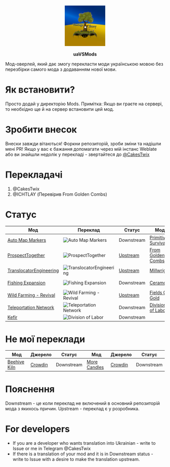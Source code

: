 <p align="center">
  <img src="modicon.png" />
  <p align="center"><b>uaVSMods</b></p>
</p>


Мод-оверлей, який дає змогу перекласти моди українською мовою без перезбірки самого мода з додаванням нової мови.

# Як встановити?

Просто додай у директорію Mods.
Примітка: Якщо ви граєте на сервері, то необхідно ще й на сервер встановити цей мод.

# Зробити внесок

Внески завжди вітаються!
Форкни репозиторій, зроби зміни та надішли мені PR!
Якщо у вас є бажання допомагати через мій інстанс Weblate або ви знайшли недолік у перекладі - звертайтеся до [@CakesTwix](https://t.me/CakesTwix)

# Перекладачі

1. @CakesTwix
2. @ICHTLAY (Перевірив From Golden Combs)

# Статус

| Мод | Переклад | Статус | Мод | Переклад | Статус |
|-----|--------|-----|--------|--------|--------|
| [Auto Map Markers](https://mods.vintagestory.at/show/mod/797) | ![Auto Map Markers](https://weblate.cakestwix.com/widgets/vintage-story-mods/uk/auto-map-markers/svg-badge.svg) | Downstream | [Primitive Survival](https://mods.vintagestory.at/show/mod/1238) | ![Primitive Survival](http://weblate.cakestwix.com/widgets/opensource/uk/primitive-survival/svg-badge.svg) | Downstream |
| [ProspectTogether](https://mods.vintagestory.at/show/mod/6932) | ![ProspectTogether](https://weblate.cakestwix.com/widgets/vintage-story-mods/uk/prospecttogether/svg-badge.svg) | [Upstream](https://github.com/Wooza/ProspectTogether/pull/3) | [From Golden Combs](https://mods.vintagestory.at/show/mod/1373) | ![From Golden Combs ](https://weblate.cakestwix.com/widgets/vintage-story-mods/uk/from-golden-combs/svg-badge.svg) | Downstream |
| [TranslocatorEngineering](https://mods.vintagestory.at/show/mod/600) | ![TranslocatorEngineering](https://weblate.cakestwix.com/widgets/vintage-story-mods/uk/translocatorengineeringredux/svg-badge.svg) | [Upstream](https://github.com/SpearAndFang/translocator-engineering-redux/pull/4) | [Millwright](https://mods.vintagestory.at/show/mod/7016) | ![Millwright](https://weblate.cakestwix.com/widgets/vintage-story-mods/uk/millwright/svg-badge.svg) | [Upstream](https://github.com/SpearAndFang/millwright/pull/2) |
| [Fishing Expansion](https://mods.vintagestory.at/show/mod/6700) | ![Fishing Expansion](https://weblate.cakestwix.com/widgets/vintage-story-mods/uk/fishing-expansion/svg-badge.svg) | Downstream | [Ceramos](https://mods.vintagestory.at/show/mod/3777) | ![Ceramos](https://weblate.cakestwix.com/widgets/vintage-story-mods/uk/ceramos/svg-badge.svg) | Downstream |
| [Wild Farming - Revival](https://mods.vintagestory.at/show/mod/6102) | ![Wild Farming - Revival ](https://weblate.cakestwix.com/widgets/vintage-story-mods/uk/wild-farming-revival/svg-badge.svg) | [Upstream](https://github.com/SpearAndFang/wildfarmingrevival/pull/1) | [Fields Of Gold](https://mods.vintagestory.at/show/mod/1429) | ![Fields Of Gold](https://weblate.cakestwix.com/widgets/vintage-story-mods/uk/fieldsofgold/svg-badge.svg) | Downstream |
| [Teleportation Network](https://mods.vintagestory.at/tpnet) | ![Teleportation Network](https://weblate.cakestwix.com/widgets/vintage-story-mods/uk/tpnet/svg-badge.svg) | Downstream | [Division of Labor](https://mods.vintagestory.at/show/mod/7292) | ![Division of Labor](https://weblate.cakestwix.com/widgets/vintage-story-mods/uk/divisionoflabor/svg-badge.svg) | Downstream |
| [Kefir](https://mods.vintagestory.at/show/mod/7412) | ![Division of Labor](https://weblate.cakestwix.com/widgets/vintage-story-mods/uk/divisionoflabor/svg-badge.svg) | Downstream |

# Не мої переклади
| Мод | Джерело | Статус | Мод | Джерело | Статус |
|-----|--------|-----|--------|--------|--------|
| [Beehive Kiln](https://mods.vintagestory.at/show/mod/5060) | [Crowdin](https://crowdin.com/translate/vintage-story-mods/223/en-uk) | Downstream | [More Candles](https://mods.vintagestory.at/show/mod/3601) | [Crowdin](https://crowdin.com/translate/vintage-story-mods/145/en-uk) | Downstream |

# Пояснення

Downstream - це коли переклад не включений в основний репозиторій мода з якихось причин.
Upstream - переклад є у розробника.

# For developers
* If you are a developer who wants translation into Ukrainian - write to Issue or me in Telegram @CakesTwix
* If there is a translation of your mod and it is in Downstream status - write to Issue with a desire to make the translation upstream.